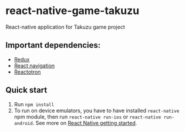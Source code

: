 # react-native-game-takuzu
React-native application for Takuzu game project
## Important dependencies:

- [Redux](http://redux.js.org)
- [React navigation](https://reactnavigation.org)
- [Reactotron](https://github.com/infinitered/reactotron)

## Quick start
1. Run `npm install`
2. To run on device emulators, you have to have installed `react-native` npm module, then run `react-native run-ios` or `react-native run-android`. See more on [React Native getting started](https://facebook.github.io/react-native/docs/getting-started.html).
